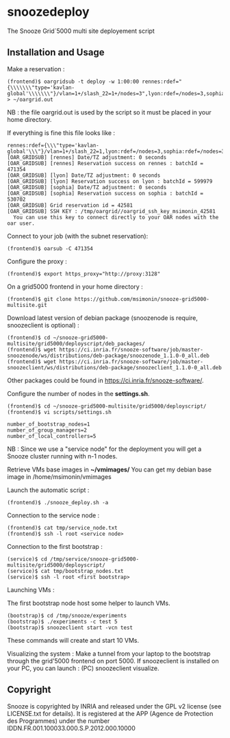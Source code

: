# snoozedeploy

The Snooze Grid`5000 multi site deployement script

## Installation and Usage

Make a reservation : 

    (frontend)$ oargridsub -t deploy -w 1:00:00 rennes:rdef="{\\\\\\\"type='kavlan-global'\\\\\\\"}/vlan=1+/slash_22=1+/nodes=3",lyon:rdef=/nodes=3,sophia:rdef=/nodes=3 > ~/oargrid.out

NB : the file oargrid.out is used by the script so it must be placed in your home directory.


If everything is fine this file looks like : 

    rennes:rdef={\\\"type='kavlan-global'\\\"}/vlan=1+/slash_22=1,lyon:rdef=/nodes=3,sophia:rdef=/nodes=3
    [OAR_GRIDSUB] [rennes] Date/TZ adjustment: 0 seconds
    [OAR_GRIDSUB] [rennes] Reservation success on rennes : batchId = 471354
    [OAR_GRIDSUB] [lyon] Date/TZ adjustment: 0 seconds
    [OAR_GRIDSUB] [lyon] Reservation success on lyon : batchId = 599979
    [OAR_GRIDSUB] [sophia] Date/TZ adjustment: 0 seconds
    [OAR_GRIDSUB] [sophia] Reservation success on sophia : batchId = 530702
    [OAR_GRIDSUB] Grid reservation id = 42581
    [OAR_GRIDSUB] SSH KEY : /tmp/oargrid//oargrid_ssh_key_msimonin_42581
      You can use this key to connect directly to your OAR nodes with the oar user.
   
Connect to your job (with the subnet reservation): 

    (frontend)$ oarsub -C 471354

Configure the proxy : 

    (frontend)$ export https_proxy="http://proxy:3128"

On a grid5000 frontend in your home directory :

    (frontend)$ git clone https://github.com/msimonin/snooze-grid5000-multisite.git 

Download latest version of debian package (snoozenode is require, snoozeclient is optional) : 

    (frontend)$ cd ~/snooze-grid5000-multisite/grid5000/deployscript/deb_packages/
    (frontend)$ wget https://ci.inria.fr/snooze-software/job/master-snoozenode/ws/distributions/deb-package/snoozenode_1.1.0-0_all.deb  
    (frontend)$ wget https://ci.inria.fr/snooze-software/job/master-snoozeclient/ws/distributions/deb-package/snoozeclient_1.1.0-0_all.deb  

Other packages could be found in https://ci.inria.fr/snooze-software/.

Configure the number of nodes in the **settings.sh**.

    (frontend)$ cd ~/snooze-grid5000-multisite/grid5000/deployscript/
    (frontend)$ vi scripts/settings.sh

    number_of_bootstrap_nodes=1
    number_of_group_managers=2
    number_of_local_controllers=5

NB : Since we use a "service node" for the deployment you will get a Snooze cluster running with n-1 nodes.

Retrieve VMs base images in **~/vmimages/**
You can get my debian base image in /home/msimonin/vmimages 

Launch the automatic script :

    (frontend)$ ./snooze_deploy.sh -a

Connection to the service node : 

    (frontend)$ cat tmp/service_node.txt
    (frontend)$ ssh -l root <service node>

Connection to the first bootstrap : 
 
    (service)$ cd /tmp/service/snooze-grid5000-multisite/grid5000/deployscript/
    (service)$ cat tmp/bootstrap_nodes.txt
    (service)$ ssh -l root <first bootstrap>

Launching VMs : 

The first bootstrap node host some helper to launch VMs.

    (bootstrap)$ cd /tmp/snooze/experiments
    (bootstrap)$ ./experiments -c test 5
    (bootstrap)$ snoozeclient start -vcn test

These commands will create and start 10 VMs.

Visualizing the system : 
Make a tunnel from your laptop to the bootstrap through the grid'5000 frontend on port 5000. If snoozeclient is installed on your PC, you can launch :
    (PC) snoozeclient visualize.

## Copyright

Snooze is copyrighted by INRIA and released under the GPL v2 license (see LICENSE.txt for details). It is registered at the APP (Agence de Protection des Programmes)
under the number IDDN.FR.001.100033.000.S.P.2012.000.10000

